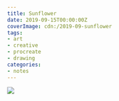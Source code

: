 ```yaml
---
title: Sunflower
date: 2019-09-15T00:00:00Z
coverImage: cdn:/2019-09-sunflower
tags:
- art
- creative
- procreate
- drawing
categories:
- notes
---
```


![](cdn:/2019-09-sunflower?class=fw)
